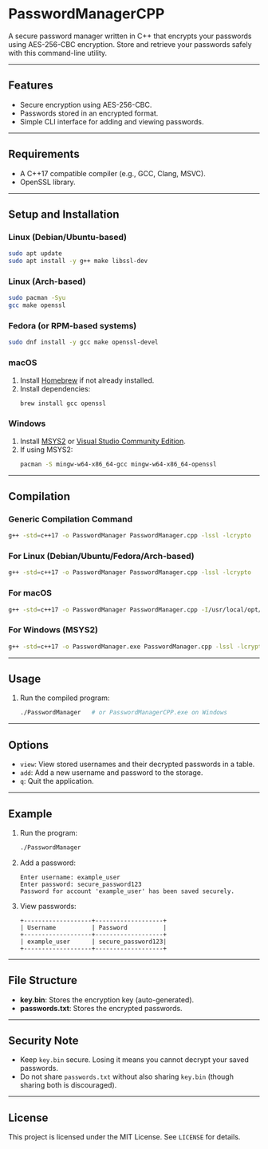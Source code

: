 # PasswordManagerCPP

A secure password manager written in C++ that encrypts your passwords using AES-256-CBC encryption. Store and retrieve your passwords safely with this command-line utility.

---

## Features
- Secure encryption using AES-256-CBC.
- Passwords stored in an encrypted format.
- Simple CLI interface for adding and viewing passwords.

---

## Requirements
- A C++17 compatible compiler (e.g., GCC, Clang, MSVC).
- OpenSSL library.

---

## Setup and Installation

### Linux (Debian/Ubuntu-based)
```bash
sudo apt update
sudo apt install -y g++ make libssl-dev
```

### Linux (Arch-based)
```bash
sudo pacman -Syu
gcc make openssl
```

### Fedora (or RPM-based systems)
```bash
sudo dnf install -y gcc make openssl-devel
```

### macOS
1. Install [Homebrew](https://brew.sh/) if not already installed.
2. Install dependencies:
   ```bash
   brew install gcc openssl
   ```

### Windows
1. Install [MSYS2](https://www.msys2.org/) or [Visual Studio Community Edition](https://visualstudio.microsoft.com/).
2. If using MSYS2:
   ```bash
   pacman -S mingw-w64-x86_64-gcc mingw-w64-x86_64-openssl
   ```

---

## Compilation

### Generic Compilation Command
```bash
g++ -std=c++17 -o PasswordManager PasswordManager.cpp -lssl -lcrypto
```

### For Linux (Debian/Ubuntu/Fedora/Arch-based)
```bash
g++ -std=c++17 -o PasswordManager PasswordManager.cpp -lssl -lcrypto
```

### For macOS
```bash
g++ -std=c++17 -o PasswordManager PasswordManager.cpp -I/usr/local/opt/openssl/include -L/usr/local/opt/openssl/lib -lssl -lcrypto
```

### For Windows (MSYS2)
```bash
g++ -std=c++17 -o PasswordManager.exe PasswordManager.cpp -lssl -lcrypto
```

---

## Usage

1. Run the compiled program:
   ```bash
   ./PasswordManager   # or PasswordManagerCPP.exe on Windows
   ```

---

## Options
- `view`: View stored usernames and their decrypted passwords in a table.
- `add`: Add a new username and password to the storage.
- `q`: Quit the application.

---

## Example

1. Run the program:
   ```bash
   ./PasswordManager
   ```
2. Add a password:
   ```
   Enter username: example_user
   Enter password: secure_password123
   Password for account 'example_user' has been saved securely.
   ```
3. View passwords:
   ```
   +-------------------+-------------------+
   | Username          | Password          |
   +-------------------+-------------------+
   | example_user      | secure_password123|
   +-------------------+-------------------+
   ```

---

## File Structure
- **key.bin**: Stores the encryption key (auto-generated).
- **passwords.txt**: Stores the encrypted passwords.

---

## Security Note
- Keep `key.bin` secure. Losing it means you cannot decrypt your saved passwords.
- Do not share `passwords.txt` without also sharing `key.bin` (though sharing both is discouraged).

---

## License
This project is licensed under the MIT License. See `LICENSE` for details.
